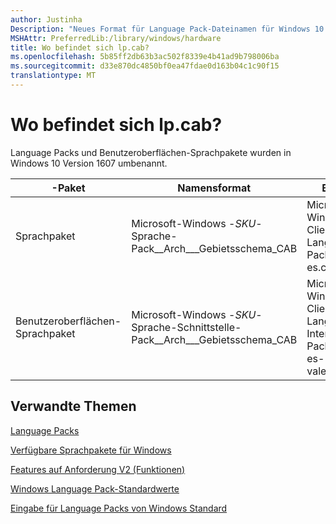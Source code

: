 ```yaml
---
author: Justinha
Description: "Neues Format für Language Pack-Dateinamen für Windows 10 Version 1607 erläutert"
MSHAttr: PreferredLib:/library/windows/hardware
title: Wo befindet sich lp.cab?
ms.openlocfilehash: 5b85ff2db63b3ac502f8339e4b41ad9b798006ba
ms.sourcegitcommit: d33e870dc4850bf0ea47fdae0d163b04c1c90f15
translationtype: MT
---
```

# <a name="where-is-lpcab"></a>Wo befindet sich lp.cab?

Language Packs und Benutzeroberflächen-Sprachpakete wurden in Windows 10 Version 1607 umbenannt. 

| -Paket | Namensformat | Beispiel |
|---------|-------------|---------|
| Sprachpaket | Microsoft-Windows -_SKU_-Sprache-Pack_\_Arch_\__Gebietsschema_CAB | Microsoft-Windows-Client-Language-Pack_x64_es-es.cab |
| Benutzeroberflächen-Sprachpaket | Microsoft-Windows -_SKU_-Sprache-Schnittstelle-Pack_\_Arch_\__Gebietsschema_CAB | Microsoft-Windows-Client-Language-Interface-Pack_x64_ca-es-valencia.cab |

## <a name="span-idrelatedtopicsspanrelated-topics"></a><span id="related_topics"></span>Verwandte Themen

[Language Packs](language-packs-and-windows-deployment.md)

[Verfügbare Sprachpakete für Windows](available-language-packs-for-windows.md)

[Features auf Anforderung V2 (Funktionen)](features-on-demand-v2--capabilities.md)

[Windows Language Pack-Standardwerte](windows-language-pack-default-values.md)

[Eingabe für Language Packs von Windows Standard](default-input-locales-for-windows-language-packs.md)
